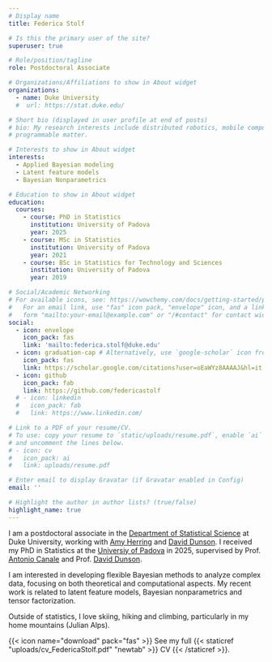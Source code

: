 ```yaml
---
# Display name
title: Federica Stolf

# Is this the primary user of the site?
superuser: true

# Role/position/tagline
role: Postdoctoral Associate

# Organizations/Affiliations to show in About widget
organizations:
  - name: Duke University
  #  url: https://stat.duke.edu/

# Short bio (displayed in user profile at end of posts)
# bio: My research interests include distributed robotics, mobile computing and 
# programmable matter.

# Interests to show in About widget
interests:
  - Applied Bayesian modeling
  - Latent feature models
  - Bayesian Nonparametrics

# Education to show in About widget
education:
  courses:
    - course: PhD in Statistics
      institution: University of Padova
      year: 2025 
    - course: MSc in Statistics
      institution: University of Padova
      year: 2021
    - course: BSc in Statistics for Technology and Sciences
      institution: University of Padova
      year: 2019

# Social/Academic Networking
# For available icons, see: https://wowchemy.com/docs/getting-started/page-builder/#icons
#   For an email link, use "fas" icon pack, "envelope" icon, and a link in the
#   form "mailto:your-email@example.com" or "/#contact" for contact widget.
social:
  - icon: envelope
    icon_pack: fas
    link: 'mailto:federica.stolf@duke.edu'
  - icon: graduation-cap # Alternatively, use `google-scholar` icon from `ai` icon pack
    icon_pack: fas
    link: https://scholar.google.com/citations?user=oEaWYz8AAAAJ&hl=it
  - icon: github
    icon_pack: fab
    link: https://github.com/federicastolf
  # - icon: linkedin
  #   icon_pack: fab
  #   link: https://www.linkedin.com/

# Link to a PDF of your resume/CV.
# To use: copy your resume to `static/uploads/resume.pdf`, enable `ai` icons in `params.toml`,
# and uncomment the lines below.
# - icon: cv
#   icon_pack: ai
#   link: uploads/resume.pdf

# Enter email to display Gravatar (if Gravatar enabled in Config)
email: ''

# Highlight the author in author lists? (true/false)
highlight_name: true
---
```


I am a postdoctoral associate in the [Department of Statistical Science](https://stat.duke.edu/) at Duke University, working with [Amy Herring](https://scholars.duke.edu/person/Amy.Herring) and [David Dunson](https://scholars.duke.edu/person/dunson).
I received my PhD in Statistics at the [Universiy of Padova](https://www.stat.unipd.it/) in 2025, supervised by Prof. [Antonio Canale](https://tonycanale.github.io/) and Prof. [David Dunson](https://scholars.duke.edu/person/dunson).

I am interested in developing flexible Bayesian methods to analyze complex data, focusing on both theoretical and computational aspects. My recent work is related to latent feature models, Bayesian nonparametrics and tensor factorization.

Outside of statistics, I love skiing, hiking and climbing, particularly in my home mountains (Julian Alps).

{{< icon name="download" pack="fas" >}} See my full {{< staticref "uploads/cv_FedericaStolf.pdf" "newtab" >}} CV {{< /staticref >}}.

